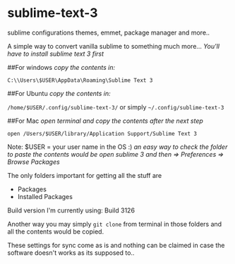 # sublime-text-3
sublime configurations themes, emmet, package manager and more..

A simple way to convert vanilla sublime to something much more...
*You'll have to install sublime text 3 first*

##For windows 
*copy the contents in:*

`C:\\Users\$USER\AppData\Roaming\Sublime Text 3`

##For Ubuntu
*copy the contents in:*

`/home/$USER/.config/sublime-text-3/`
or simply `~/.config/sublime-text-3`

##For Mac
*open terminal and copy the contents after the next step*

`open /Users/$USER/library/Application Support/Sublime Text 3`



Note: $USER = your user name in the OS :)
*an easy way to check the folder to paste the contents would be open sublime 3 and then => Preferences => Browse Packages*

The only folders important for getting all the stuff are
* Packages
* Installed Packages

Build version I'm currently using: Build 3126

Another way you may simply `git clone` from terminal in those folders and all the contents would be copied.

These settings for sync come as is and nothing can be claimed in case the software doesn't works as its supposed to..
